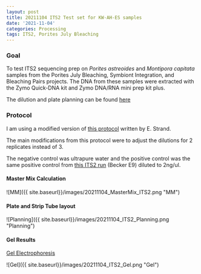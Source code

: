 ```yaml
---
layout: post
title: 20211104 ITS2 Test set for KW-AH-ES samples
date: '2021-11-04'
categories: Processing
tags: ITS2, Porites July Bleaching
---
```


### Goal

To test ITS2 sequencing prep on *Porites astreoides* and *Montipora capitata* samples from the Porites July Bleaching, Symbiont Integration, and Bleaching Pairs projects. The DNA from these samples were extracted with the Zymo Quick-DNA kit and Zymo DNA/RNA mini prep kit plus.

The dilution and plate planning can be found [here](https://docs.google.com/spreadsheets/d/1hFIY0g74x_yjGrz7F8n_IFccVfC5TheEPZtd7_je3uI/edit#gid=1710792962)

### Protocol

I am using a modified version of [this protocol](https://github.com/emmastrand/EmmaStrand_Notebook/blob/master/_posts/2020-01-31-ITS2-Sequencing-Protocol.md) written by E. Strand.

The main modifications from this protocol were to adjust the dilutions for 2 replicates instead of 3.

The negative control was ultrapure water and the positive control was the same positive control from [this ITS2 run](https://kevinhwong1.github.io/KevinHWong_Notebook/20210325-Thermal-Transplant-ITS2/) (Becker E9) diluted to 2ng/ul.

#### Master Mix Calculation

![MM]({{ site.baseurl}}/images/20211104_MasterMix_ITS2.png "MM")

#### Plate and Strip Tube layout

![Planning]({{ site.baseurl}}/images/20211104_ITS2_Planning.png "Planning")

#### Gel Results
[Gel Electrophoresis](https://github.com/emmastrand/EmmaStrand_Notebook/blob/master/_posts/2019-07-16-Gel-Electrophoresis-Protocol.md)

![Gel]({{ site.baseurl}}/images/20211104_ITS2_Gel.png "Gel")
